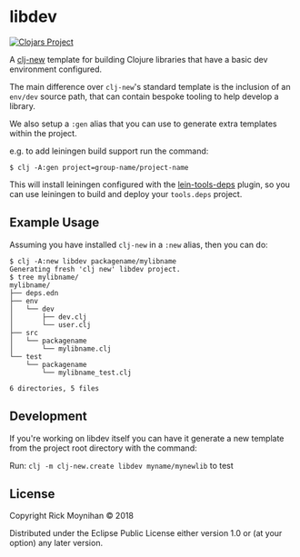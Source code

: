 # libdev

[![Clojars Project](https://img.shields.io/clojars/v/libdev/clj-template.svg)](https://clojars.org/libdev/clj-template)

A [clj-new](https://github.com/seancorfield/clj-new) template for
building Clojure libraries that have a basic dev environment
configured.

The main difference over `clj-new`'s standard template is the
inclusion of an `env/dev` source path, that can contain bespoke
tooling to help develop a library.

We also setup a `:gen` alias that you can use to generate extra
templates within the project.

e.g. to add leiningen build support run the command:

`$ clj -A:gen project=group-name/project-name`

This will install leiningen configured with the
[lein-tools-deps](https://github.com/RickMoynihan/lein-tools-deps)
plugin, so you can use leiningen to build and deploy your `tools.deps`
project.

## Example Usage

Assuming you have installed `clj-new` in a `:new` alias, then you can
do:

```
$ clj -A:new libdev packagename/mylibname
Generating fresh 'clj new' libdev project.
$ tree mylibname/
mylibname/
├── deps.edn
├── env
│   └── dev
│       ├── dev.clj
│       └── user.clj
├── src
│   └── packagename
│       └── mylibname.clj
└── test
    └── packagename
        └── mylibname_test.clj

6 directories, 5 files
```

## Development

If you're working on libdev itself you can have it generate a new
template from the project root directory with the command:

Run: `clj -m clj-new.create libdev myname/mynewlib` to test

## License

Copyright Rick Moynihan © 2018

Distributed under the Eclipse Public License either version 1.0 or (at
your option) any later version.
